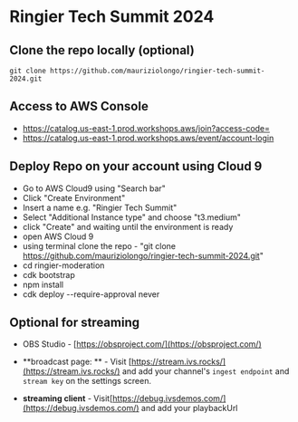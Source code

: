 # Ringier Tech Summit 2024

## Clone the repo locally (optional)
```
git clone https://github.com/mauriziolongo/ringier-tech-summit-2024.git
```

## Access to AWS Console

- https://catalog.us-east-1.prod.workshops.aws/join?access-code=<team-code>
- https://catalog.us-east-1.prod.workshops.aws/event/account-login

## Deploy Repo on your account using Cloud 9
- Go to AWS Cloud9 using "Search bar"
- Click "Create Environment"
- Insert a name e.g. "Ringier Tech Summit"
- Select "Additional Instance type" and choose "t3.medium"
- click "Create" and waiting until the environment is ready
- open AWS Cloud 9
- using terminal clone the repo - "git clone https://github.com/mauriziolongo/ringier-tech-summit-2024.git"
- cd ringier-moderation
- cdk bootstrap
- npm install
- cdk deploy --require-approval never

## Optional for streaming
- OBS Studio - [https://obsproject.com/](https://obsproject.com/)

- **broadcast page: ** - Visit [https://stream.ivs.rocks/](https://stream.ivs.rocks/) and add your channel's `ingest endpoint` and `stream key` on the settings screen.

- **streaming client** - Visit[https://debug.ivsdemos.com/](https://debug.ivsdemos.com/) and add your playbackUrl
